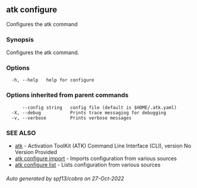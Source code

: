 ## atk configure

Configures the atk command

### Synopsis

Configures the atk command.

### Options

```
  -h, --help   help for configure
```

### Options inherited from parent commands

```
      --config string   config file (default is $HOME/.atk.yaml)
  -X, --debug           Prints trace messaging for debugging
  -v, --verbose         Prints verbose messages
```

### SEE ALSO

* [atk](atk.md)	 - Activation ToolKit (ATK) Command Line Interface (CLI), version No Version Provided
* [atk configure import](atk_configure_import.md)	 - Imports configuration from various sources
* [atk configure list](atk_configure_list.md)	 - Lists configuration from various sources

###### Auto generated by spf13/cobra on 27-Oct-2022
